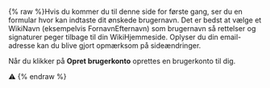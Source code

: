 {% raw %}Hvis du kommer du til denne side for første gang, ser du en formular
hvor kan indtaste dit ønskede brugernavn. Det er bedst at vælge et
WikiNavn (eksempelvis FornavnEfternavn) som brugernavn så
rettelser og signaturer peger tilbage til din WikiHjemmeside. Oplyser du
din email-adresse kan du blive gjort opmærksom på sideændringer.

Når du klikker på **Opret brugerkonto** oprettes en brugerkonto til dig.

:warning:
<update date omitted for speed>{% endraw %}